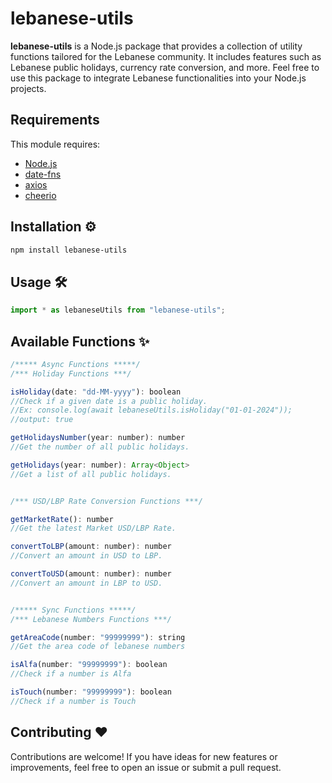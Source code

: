 # lebanese-utils

**lebanese-utils** is a Node.js package that provides a collection of utility functions tailored for the Lebanese community. It includes features such as Lebanese public holidays, currency rate conversion, and more. Feel free to use this package to integrate Lebanese functionalities into your Node.js projects.

## Requirements

This module requires:

- [Node.js](https://nodejs.org/)
- [date-fns](https://date-fns.org/)
- [axios](https://axios-http.com/)
- [cheerio](https://cheerio.js.org/)

## Installation ⚙

```bash
npm install lebanese-utils
```

## Usage 🛠

```javascript
import * as lebaneseUtils from "lebanese-utils";
```

## Available Functions ✨

```javascript
/***** Async Functions *****/
/*** Holiday Functions ***/

isHoliday(date: "dd-MM-yyyy"): boolean
//Check if a given date is a public holiday.
//Ex: console.log(await lebaneseUtils.isHoliday("01-01-2024"));
//output: true

getHolidaysNumber(year: number): number
//Get the number of all public holidays.

getHolidays(year: number): Array<Object>
//Get a list of all public holidays.


/*** USD/LBP Rate Conversion Functions ***/

getMarketRate(): number
//Get the latest Market USD/LBP Rate.

convertToLBP(amount: number): number
//Convert an amount in USD to LBP.

convertToUSD(amount: number): number
//Convert an amount in LBP to USD.


/***** Sync Functions *****/
/*** Lebanese Numbers Functions ***/

getAreaCode(number: "99999999"): string
//Get the area code of lebanese numbers

isAlfa(number: "99999999"): boolean
//Check if a number is Alfa

isTouch(number: "99999999"): boolean
//Check if a number is Touch
```

## Contributing ❤️

Contributions are welcome! If you have ideas for new features or improvements, feel free to open an issue or submit a pull request.
